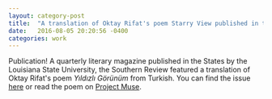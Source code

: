 ```yaml
---
layout: category-post
title:  "A translation of Oktay Rifat's poem Starry View published in the Southern Review"
date:   2016-08-05 20:20:56 -0400
categories: work
---
```


Publication! A quarterly literary magazine published in the States by the Louisiana State University, the Southern Review featured a translation of Oktay Rifat's poem _Yıldızlı Görünüm_ from Turkish. You can find the issue [here](https://thesouthernreview.org/issues/detail/Summer-2023/265/) or read the poem on [Project Muse](https://muse.jhu.edu/article/900977).
